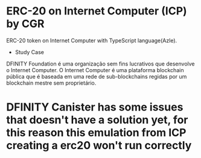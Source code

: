 # ERC-20 on Internet Computer (ICP) by CGR


ERC-20 token on Internet Computer with TypeScript language(Azle).
- Study Case


 DFINITY Foundation é uma organização sem fins lucrativos que desenvolve o Internet Computer. O Internet Computer é uma plataforma blockchain pública que é baseada em uma rede de sub-blockchains regidas por um blockchain mestre sem proprietário. 
 
 # DFINITY Canister has some issues that doesn't have a solution yet, for this reason this emulation from ICP creating a erc20 won't run correctly
